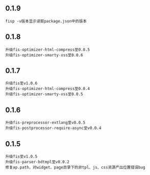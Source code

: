 ## 0.1.9
    fisp -v版本显示读取package.json中的版本
## 0.1.8
    升级fis-optimizer-html-compress至0.0.5
    升级fis-optimizer-smarty-xss至0.0.6

## 0.1.7

    升级fis至v1.0.6
    升级fis-optimizer-html-compress至0.0.4
    升级fis-optimizer-smarty-xss至0.0.5

## 0.1.6 
    
    升级fis-preprocessor-extlang至v0.0.5
    升级fis-postprocessor-require-async至v0.0.4

## 0.1.5 

    升级fis至v1.0.5
    升级fis-parser-bdtmpl至v0.0.2
    修复ap.path，对widget、page目录下的非tpl、js、css资源产出位置错误bug
